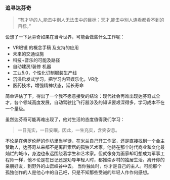 ### 追寻达芬奇
> “有才华的人,能击中别人无法击中的目标；天才,能击中别人连看都看不到的目标。”

设想了一下达芬奇如果在当今世界，可能会做些什么工作呢：

* VR眼镜 的概念手稿 及支持的应用
* 未来的交通设施
* 科技+音乐的可能及路径
* 自动建房/装修 机器
* 工业5.0，个性化订制服装生产线
* 沉浸启发式学习，把学习内容娱乐化，VR化
* 医药技术，增强精神状态，延长寿命

简单评估了下，得出了一个我不愿意接受的结论：现代社会再难出现达芬奇式全才，各个领域高度发展，自动驾驶比飞行器涉及的知识要艰深得多，学习成本不在一个量级。


虽然达芬奇可能再难出现了，他对生活的态度值得我们学习：
> 一日充实，一日安眠。因此，一生充实，含笑安息。


不论是在佛罗伦萨的作坊里当学徒，在米兰自己开工作室，还是直接找到一个金主赞助人，达芬奇从来都不是离群索居的孤独艺术家。他待在那个时代商业和文化最灿烂的城市，身边也永远围绕着学生和艺术家。但就像身为画家却幻想成为军事工程师一样，他不论是在日记还是劝导年轻人时，都推崇乡村的独居生活。离开你的亲朋好友，到野外的山峦峡谷中去。 当你独处时，你才是自己的主人。可能那个孤独创作的人是他心中的自己吧，只是不知那些受诫的年轻人作作何感想。